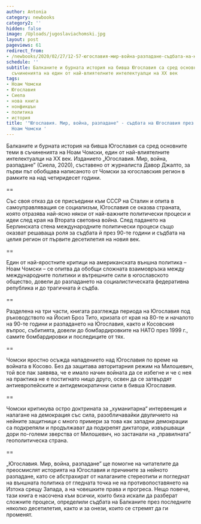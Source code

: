 ```yaml
---
author: Antonia
category: newbooks
category2: ''
hidden: false
image: /Uploads/jugoslaviachomski.jpg
layout: post
pageviews: 61
redirect_from:
- /newbooks/2020/02/27/12-57-югославия-мир-война-разпадане-съдбата-на-югославия-през-погледа-на-ноам-чомски
schedule: ''
subtitle: Балканите и бурната история на бивша Югославия са сред основните теми в
  съчиненията на един от най-влиятелните интелектуалци на XX век
tags:
- Ноам Чомски
- Югославия
- Сиела
- нова книга
- нонфикшън
- политика
- история
title: '"Югославия. Мир, война, разпадане" - съдбата на Югославия през погледа на
  Ноам Чомски '
---
```


Балканите и бурната история на бивша Югославия са сред основните теми в съчиненията на Ноам Чомски, един от най-влиятелните интелектуалци на XX век. Изданието „Югославия. Мир, война, разпадане” (Сиела, 2020), съставено от журналиста Давор Джалто, за първи път обобщава написаното от Чомски за югославския регион в рамките на над четиридесет години.

\==

Със своя отказ да се присъедини към СССР на Сталин и опита в самоуправляващия се социализъм, Югославия се оказва страната, която отразява най-ясно някои от най-важните политически процеси и идеи след края на Втората световна война. След падането на Берлинската стена международните политически процеси също оказват решаваща роля за съдбата й през 90-те години и съдбата на целия регион от първите десетилетия на новия век.

\==

Един от най-яростните критици на американската външна политика – Ноам Чомски – се опитва да обобщи сложната взаимовръзка между международните политики и вътрешните сили в югославското общество, довели до разпадането на социалистическата федеративна република и до трагичната ѝ съдба.

\==

Разделена на три части, книгата разглежда периода на Югославия под ръководството на Йосип Броз Тито, кризата от края на 80-те и началото на 90-те години и разпадането на Югославия, както и Косовския въпрос, събитията, довели до бомбардировките на НАТО през 1999 г., самите бомбардировки и последиците от тях.

\==

Чомски яростно осъжда нападението над Югославия по време на войната в Косово. Без да защитава авторитарния режим на Милошевич, той все пак заявява, че е имало начин войната да се избегне и че с нея на практика не е постигнато нищо друго, освен да се затвърдят антиевропейските и антидемократични сили в бивша Югославия. 

\==

Чомски критикува остро доктрината за „хуманитарна“ интервенция и налагане на демокрация със сила, разобличавайки двуличието на нейните защитници с много примери за това как западни демокрации са подкрепяли и продължават да подкрепят диктатори, извършващи дори по-големи зверства от Милошевич, но застанали на „правилната“ геополитическа страна. 

\==

„Югославия. Мир, война, разпадане” ще помогне на читателите да преосмислят историята на Югославия и причините за нейното разпадане, като се абстрахират от налаганите стереотипи и погледнат на външната политика от гледната точка не на противопоставянето на Изтока срещу Запада, а на човешките права и прогреса. Нещо повече, тази книга е насочена към всички, които биха искали да разберат сложните процеси, определили съдбата на Балканите през последните няколко десетилетия, както и за онези, които се стремят да ги променят.
